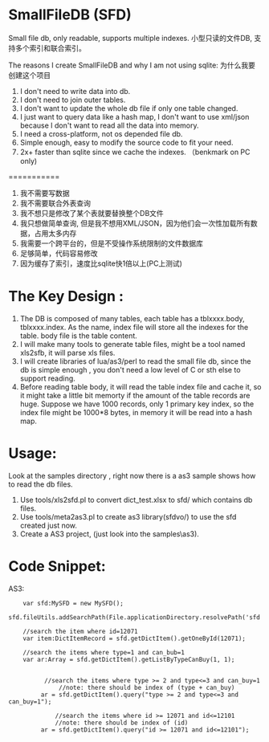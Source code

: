 SmallFileDB  (SFD)
===========

Small file db, only readable, supports multiple indexes. 小型只读的文件DB, 支持多个索引和联合索引。

The reasons I create SmallFileDB and why I am not using  sqlite: 为什么我要创建这个项目

1. I don't need to write data into db.
2. I don't need to join outer tables.
3. I don't want to update the whole db file if only one table changed.
4. I just want to query data like a hash map,  I don't want to use xml/json because I don't want to read all the data into memory.
5. I need a cross-platform, not os depended file db.
6. Simple enough, easy to modify the source code to fit your need.
7. 2x+ faster than sqlite since we cache the indexes. （benkmark on PC only)

===========
1. 我不需要写数据
2. 我不需要联合外表查询
3. 我不想只是修改了某个表就要替换整个DB文件
4. 我只想做简单查询, 但是我不想用XML/JSON，因为他们会一次性加载所有数据，占用太多内存
5. 我需要一个跨平台的，但是不受操作系统限制的文件数据库
6. 足够简单，代码容易修改
7. 因为缓存了索引，速度比sqlite快1倍以上(PC上测试)


The Key Design :
===========

1. The DB is composed of many tables, each table has a tblxxxx.body, tblxxxx.index.  As the name,  index file will store all the indexes for the table. body file is the table content.
2. I will make many tools to generate table files, might  be a tool named xls2sfb, it will parse xls files.
3. I will create libraries of lua/as3/perl to read the small file db, since the db is simple enough , you don't need a low level of C or sth else to support reading.
4. Before reading table body, it will read the table index file and cache it, so it might take a little bit memorty if the amount of the table records are huge. Suppose we have 1000 records, only 1 primary key index,  so the index file might be 1000*8 bytes, in memory it will be read into a hash map.

Usage:
===========
Look at the samples directory  , right now there is a as3 sample shows how to read the db files.

1. Use tools/xls2sfd.pl to convert dict_test.xlsx to sfd/ which contains db files.
2. Use tools/meta2as3.pl to create as3 library(sfdvo/) to use the sfd  created just now.
3. Create a AS3 project, (just look into the samples\as3).

Code Snippet:
===========

AS3:

  		var sfd:MySFD = new MySFD();
		sfd.fileUtils.addSearchPath(File.applicationDirectory.resolvePath('sfd'));
		
		//search the item where id=12071
		var item:DictItemRecord = sfd.getDictItem().getOneById(12071);
		
		//search the items where type=1 and can_bub=1
		var ar:Array = sfd.getDictItem().getListByTypeCanBuy(1, 1);
		
		
	          //search the items where type >= 2 and type<=3 and can_buy=1  
                  //note: there should be index of (type + can_buy)
	         ar = sfd.getDictItem().query("type >= 2 and type<=3 and can_buy=1");
			
                 //search the items where id >= 12071 and id<=12101 
                 //note: there should be index of (id)
	         ar = sfd.getDictItem().query("id >= 12071 and id<=12101");






